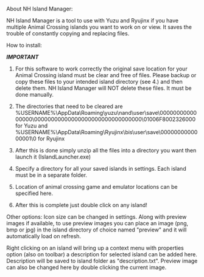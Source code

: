 About NH Island Manager:

NH Island Manager is a tool to use with Yuzu and Ryujinx if you have multiple Animal Crossing islands you want to work on or view. It saves the trouble of constantly copying and replacing files.

How to install:

*****IMPORTANT*****

1. For this software to work correctly the original save location for your Animal Crossing island must be clear and free of files. Please backup or copy these files to your intended island directory (see 4.) and then delete them. NH Island Manager will NOT delete these files. It must be done manually.

2. The directories that need to be cleared are %USERNAME%\AppData\Roaming\yuzu\nand\user\save\0000000000000000\00000000000000000000000000000000\01006F8002326000 for Yuzu and %USERNAME%\AppData\Roaming\Ryujinx\bis\user\save\0000000000000001\0 for Ryujinx

3. After this is done simply unzip all the files into a directory you want then launch it (IslandLauncher.exe)

4. Specify a directory for all your saved islands in settings. Each island must be in a separate folder. 

5. Location of animal crossing game and emulator locations can be specified here.

6. After this is complete just double click on any island!

Other options:
Icon size can be changed in settings. Along with preview images if available, to use preview images you can place an image (png, bmp or jpg) in the island directory of choice named "preview" and it will automatically load on refresh.

Right clicking on an island will bring up a context menu with properties option (also on toolbar) a description for selected island can be added here. Description will be saved to island folder as "description.txt". Preview image can also be changed here by double clicking the current image.
